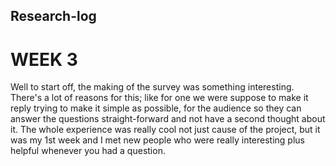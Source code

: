 ## Research-log

# WEEK 3




Well to start off, the making of the survey was something interesting.
There's a lot of reasons for this; like for one we were suppose to make it reply trying to make it simple as possible, for the audience so they can answer the questions straight-forward and not have a second thought about it.
The whole experience was really cool not just cause of the project, but it was my 1st week and I met new people who were really interesting plus helpful whenever you had a question.
